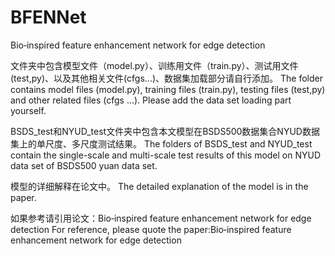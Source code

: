 # BFENNet
Bio‑inspired feature enhancement network for edge detection

文件夹中包含模型文件（model.py）、训练用文件（train.py）、测试用文件(test,py)、以及其他相关文件(cfgs...)、数据集加载部分请自行添加。
The folder contains model files (model.py), training files (train.py), testing files (test,py) and other related files (cfgs ...). Please add the data set loading part yourself.

BSDS_test和NYUD_test文件夹中包含本文模型在BSDS500数据集合NYUD数据集上的单尺度、多尺度测试结果。
The folders of BSDS_test and NYUD_test contain the single-scale and multi-scale test results of this model on NYUD data set of BSDS500 yuan data set.

模型的详细解释在论文中。
The detailed explanation of the model is in the paper.

如果参考请引用论文：Bio‑inspired feature enhancement network for edge detection
For reference, please quote the paper:Bio‑inspired feature enhancement network for edge detection